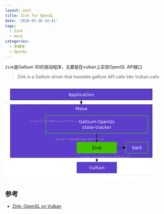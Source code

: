 ```yaml
---
layout: post
title: Zink for OpenGL
date: '2020-03-18 14:41'
tags:
  - Zink
  - mesa
categories:
  - 多媒体
  - OpenGL
---
```


`Zink`是Gallium 3D的驱动程序，主要是在vulkan上实现OpenGL API接口

> Zink is a Gallium driver that translate gallium API calls into Vulkan calls

![mesa_gallium_zink](/images/2020/03/mesa_gallium_zink.png)

<!--more-->

## 参考

- [Zink: OpenGL on Vulkan](https://xdc2019.x.org/event/5/contributions/329/attachments/433/687/XDC2019-Zink-slide-deck.pdf)
